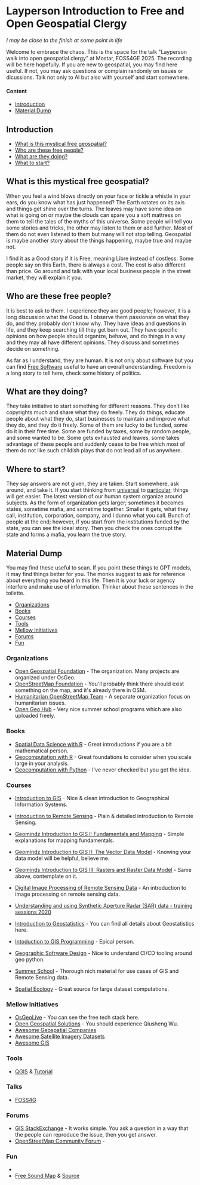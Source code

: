 # Layperson Introduction to Free and Open Geospatial Clergy
*I may be close to the finish at some point in life*

Welcome to embrace the chaos. This is the space for the talk "Layperson walk into open geospatial clergy" at Mostar, FOSS4GE 2025. The recording will be here hopefully. If you are new to geospatial, you may find here useful. If not, you may ask questions or complain randomly on issues or dicussions. Talk not only to AI but also with yourself and start somewhere.

#### Content
- [Introduction](#Introduction)
- [Material Dump](#Material-Dump)

## Introduction
- [What is this mystical free geospatial?](#What-is-this-mystical-free-geospatial?)
- [Who are these free people?](#Who-are-these-fere-people?)
- [What are they doing?](#What-are-they-doing?)
- [What to start?](#Where-to-start?)

## What is this mystical free geospatial?
When you feel a wind blows directly on your face or tickle a whistle in your ears, do you know what has just happened? The Earth rotates on its axis and things get shine over the turns. The leaves may have some idea on what is going on or maybe the clouds can spare you a soft mattress on them to tell the tales of the myths of this universe. Some people will tell you some stories and tricks, the other may listen to them or add further. Most of them do not even listened to them but many will not stop telling. Geospatial is maybe another story about the things happening, maybe true and maybe not.

I find it as a Good story if it is Free, meaning Libre instead of costless. Some people say on this Earth, there is always a cost. The cost is also different than price. Go around and talk with your local business people in the street market, they will explain it you. 

## Who are these free people?
It is best to ask to them. I experience they are good people; however, it is a long discussion what the Good is. I observe them passionate on what they do, and they probably don't know why. They have ideas and questions in life, and they keep searching till they get burn out. They have specific opinions on how people should organize, behave, and do things in a way and they may all have different opinions. They discuss and sometimes decide on something.

As far as I understand, they are human. It is not only about software but you can find [Free Software](https://en.wikipedia.org/wiki/Free_software) useful to have an overall understanding. Freedom is a long story to tell here, check some history of politics. 

## What are they doing?
They take initiative to start something for different reasons. They don’t like copyrights much and share what they do freely. They do things, educate people about what they do, start businesses to maintain and improve what they do, and they do it freely. Some of them are lucky to be funded, some do it in their free time. Some are funded by taxes, some by random people, and some wanted to be. Some gets exhausted and leaves, some takes advantage of these people and suddenly cease to be free which most of them do not like such childish plays that do not lead all of us anywhere.

## Where to start?

They say answers are not given, they are taken. Start somewhere, ask around, and take it. If you start thinking from [universal](https://en.wikipedia.org/wiki/Aristotle%27s_theory_of_universals) to [particular](https://en.wikipedia.org/wiki/Particular), things will get easier. The latest version of our human system organize around subjects. As the form of organization gets larger; sometimes it becomes states, sometime mafia, and sometime together. Smaller it gets, what they call, institution, corporation, company, and I dunno what you call. Bunch of people at the end; however, if you start from the institutions funded by the state, you can see the ideal story. Then you check the ones corrupt the state and forms a mafia, you learn the true story.

## Material Dump

You may find these useful to scan. If you point these things to GPT models, it may find things better for you. The monks suggest to ask for reference about everything you heard in this life. Then it is your luck or agency interfere and make use of information. Thinker about these sentences in the toilette.

- [Organizations](#Organizations)
- [Books](#Books)
- [Courses](#Courses)
- [Tools](#Tools)
- [Mellow Initiatives](#Mellow-Initiatives)
- [Forums](#Forums)
- [Fun](#Fun)


### Organizations

- [Open Geospatial Foundation](https://www.osgeo.org/) - The organization. Many projects are organized under OsGeo.
- [OpenStreetMap Foundation](https://osmfoundation.org/) - You'll probably think there should exist something on the map, and it's already there in OSM.
- [Humanitarian OpenStreetMap Team](https://www.hotosm.org/) - A separate organization focus on humanitarian issues.
- [Open Geo Hub](https://opengeohub.org/) - Very nice summer school programs which are also uploaded freely.

### Books
- [Spatial Data Science with R](https://r-spatial.org/book/) - Great introductions if you are a bit mathematical person.
- [Geocomputation with R](https://r.geocompx.org/) - Great foundations to consider when you scale large in your analysis.
- [Geocomputation with Python](https://py.geocompx.org/) - I've never checked but you get the idea.


### Courses

- [Introduction to GIS](https://www.youtube.com/watch?v=vJAQHA5XQWI&list=PL3MO67NH2XxLAFn3jc7gOhXLD9YFx-oew&ab_channel=IntroductiontoGeographicInformationSystems) - Nice & clean introduction to Geographical Information Systems.
- [Introduction to Remote Sensing](https://www.youtube.com/watch?v=YU9XphJqi6k&list=PLnts6bz5xbzEjSVZP40SUiWxOu0IFNp9c&ab_channel=IntroductiontoRemoteSensing) - Plain & detailed introduction to Remote Sensing.
- [Geomindz Introduction to GIS I: Fundamentals and Mapping](https://www.youtube.com/playlist?list=PLRNNjIk9ArApK4TbmNJQlAsG__VExyRDU) - Simple explanations for mapping fundamentals.
- [Geomindz Introduction to GIS II: The Vector Data Model](https://www.youtube.com/playlist?list=PLRNNjIk9ArAp9SROuOCR1Q7770rJjwfls) - Knowing your data model will be helpful, believe me.
- [Geominds Introduction to GIS III: Rasters and Raster Data Model](https://www.youtube.com/playlist?list=PLRNNjIk9ArArvHs7TfXwiKYebXCuCqcgO) - Same above, contemplate on it.
- [Digital Image Processing of Remote Sensing Data](https://www.youtube.com/channel/UCXeSBadYoHXWD94zNd5TyMQ/videos) - An introduction to image processing on remote sensing data.
- [Understanding and using Synthetic Aperture Radar (SAR) data - training sessions 2020](https://hub.jncc.gov.uk/assets/ceffe68b-4f06-4469-aa70-1dc9281c3b1f)
- [Introduction to Geostatistics](https://www.youtube.com/watch?v=pxckixOlguA&list=PLG19vXLQHvSB-D4XKYieEku9GQMQyAzjJ&ab_channel=GeostatsGuyLectures) - You can find all details about Geostatistics here.

- [Intoduction to GIS Programming](https://www.youtube.com/playlist?list=PLAxJ4-o7ZoPfb18kNe2luWX9xKg1233i9) - Epical person.
- [Geographic Sofrware Design](https://www.youtube.com/playlist?list=PLAxJ4-o7ZoPePd9h8xT_Kc38UP_9GHdbk) - Nice to understand CI/CD tooling around geo python.
- [Summer School](https://www.youtube.com/c/OpenGeoHubFoundation/playlists) - Thorough nich material for use cases of GIS and Remote Sensing data.
- [Spatial Ecology](https://spatial-ecology.net/docs/build/html/index.html) - Great source for large dataset computations.

### Mellow Initiatives

- [OsGeoLive](https://live.osgeo.org/en/index.html) - You can see the free tech stack here.
- [Open Geospatial Solutions](https://github.com/opengeos) - You should experience Qiusheng Wu.
- [Awesome Geospatial Companies](https://github.com/chrieke/awesome-geospatial-companies)
- [Awesome Satellite Imagery Datasets](https://github.com/chrieke/awesome-satellite-imagery-datasets)
- [Awesome GIS](https://github.com/sshuair/awesome-gis)

### Tools

- [QGIS](qgis.org) & [Tutorial](https://www.youtube.com/playlist?list=PLNBeueOmuY163iwu4VpZdjqqdU1HkRTP_)

### Talks

- [FOSS4G](https://www.youtube.com/@FOSS4G/playlists)

### Forums

- [GIS StackExchange](https://gis.stackexchange.com/) - It works simple. You ask a question in a way that the people can reproduce the issue, then you get answer.
- [OpenStreetMap Community Forum](https://community.openstreetmap.org/) - 

### Fun

- 
- [Free Sound Map](https://freesound.org/browse/geotags/?c_lat=24&c_lon=20&z=2) & [Source](https://github.com/MTG/freesound)
